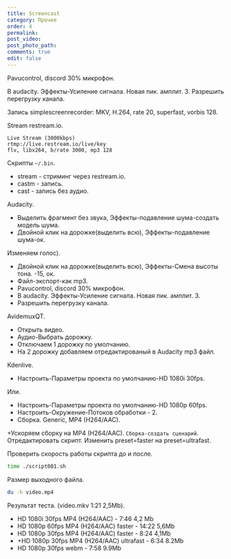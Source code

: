 ```yaml
---
title: Screencast
category: Прочее
order: 4
permalink:
post_video: 
post_photo_path: 
comments: true
edit: false
---
```


Pavucontrol, discord 30% микрофон.

В audacity. Эффекты-Усиление сигнала. Новая пик. амплит. 3. Разрешить перегрузку канала.

Запись simplescreenrecorder: MKV, H.264, rate 20, superfast, vorbis 128.

Stream restream.io.
```
Live Stream (3000kbps)
rtmp://live.restream.io/live/key
flv, libx264, b/rate 3000, mp3 128
```

Скрипты `~/.bin`.

- stream - стриминг через restream.io.
- castm - запись.
- cast - запись без аудио.

Audacity.

- Выделить фрагмент без звука, Эффекты-подавление шума-создать модель шума.
- Двойной клик на дорожке(выделить всю), Эффекты-подавление шума-ок.

Изменяем голос).

- Двойной клик на дорожке(выделить всю), Эффекты-Смена высоты тона. -15, ок.
- Файл-экспорт-как mp3.
- Pavucontrol, discord 30% микрофон.
- В audacity. Эффекты-Усиление сигнала. Новая пик. амплит. 3.
- Разрешить перегрузку канала.

AvidemuxQT.

- Открыть видео.
- Аудио-Выбрать дорожку.
- Отключаем 1 дорожку по умолчанию.
- На 2 дорожку добавляем отредактированый в Audacity mp3 файл.

Kdenlive.

- Настроить-Параметры проекта по умолчанию-HD 1080i 30fps.

Или.

- Настроить-Параметры проекта по умолчанию-HD 1080p 60fps.
- Настроить-Окружение-Потоков обработки - 2.
- Сборка. Generic, MP4 (H264/AAC).

+Ускоряем сборку на MP4 (H264/AAC). `Сборка-создать сценарий`. Отредактировать скрипт. Изменить preset=faster на preset=ultrafast.

Проверить скорость работы скрипта до и после.
```bash
time ./script001.sh
```

Размер выходного файла.
```bash
du -h video.mp4
```

Результат теста. (video.mkv 1:21 2,5Mb).

- HD 1080i 30fps MP4 (H264/AAC) - 7:46 4,2 Mb
- HD 1080p 60fps MP4 (H264/AAC) faster - 14:22 5,6Mb
- HD 1080p 30fps MP4 (H264/AAC) faster - 8:24 4,1Mb
- +HD 1080p 30fps MP4 (H264/AAC) ultrafast - 6:34 8.2Mb
- HD 1080p 30fps webm - 7:58 9.9Mb